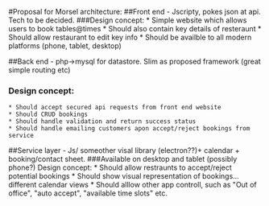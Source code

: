 #Proposal for Morsel architecture: 
##Front end - Jscripty, pokes json at api. Tech to be decided.
	###Design concept:
	* Simple website which allows users to book tables@times
	* Should also contain key details of resteraunt
	* Should allow restaurant to edit key info
	* Should be availble to all modern platforms (phone, tablet, desktop)  

##Back end - php->mysql for datastore. Slim as proposed framework (great simple routing etc)
###	Design concept:
	* Should accept secured api requests from front end website
	* Should CRUD bookings
	* Should handle validation and return success status
	* Should handle emailing customers apon accept/reject bookings from service
	
##Service layer - Js/ someother visal library (electron??)+ calendar + booking/contact sheet. ###Available on desktop and tablet (possibly phone?) 
	Design concept:
	* Should allow restraunts to accept/reject potential bookings
	* Should show visual representation of bookings... different calendar views
	* Should alllow other app controll, such as "Out of office", "auto accept", "available time slots" etc.

